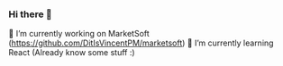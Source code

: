 ### Hi there 👋

🔭 I’m currently working on MarketSoft (https://github.com/DitIsVincentPM/marketsoft)
🌱 I’m currently learning React (Already know some stuff :)
